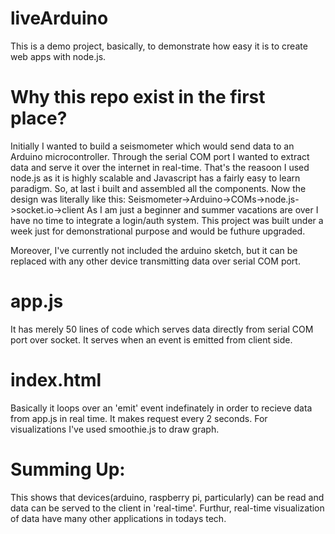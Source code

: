 # liveArduino
This is a demo project, basically, to demonstrate how easy it is to create web apps with node.js.

# Why this repo exist in the first place?
Initially I wanted to build a seismometer which would send data to an Arduino microcontroller. Through the serial COM port
I wanted to extract data and serve it over the internet in real-time. That's the reasoon I used node.js as it is highly
scalable and Javascript has a fairly easy to learn paradigm.
So, at last i built and assembled all the components. Now the design was literally like this:
    Seismometer->Arduino->COMs->node.js->socket.io->client
As I am just a beginner and summer vacations are over I have no time to integrate a login/auth system. This project was built
under a week just for demonstrational purpose and would be futhure upgraded.

  Moreover, I've currently not included the arduino sketch, but it can be replaced with any other device transmitting data
  over serial COM port.

# app.js
It has merely 50 lines of code which serves data directly from serial COM port over socket. It serves when an event is emitted
from client side.

# index.html
Basically it loops over an 'emit' event indefinately in order to recieve data from app.js in real time. It makes request every
2 seconds. For visualizations I've used smoothie.js to draw graph. 

# Summing Up:
  This shows that devices(arduino, raspberry pi, particularly) can be read and data can be served to the client in 'real-time'.
  Furthur, real-time visualization of data have many other applications in todays tech.
